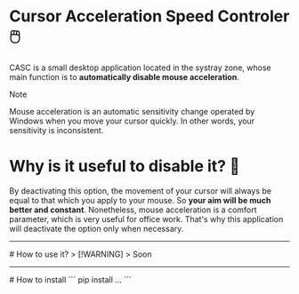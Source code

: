 # Cursor Acceleration Speed Controler 🖱️
CASC is a small desktop application located in the systray zone, whose main function is to **automatically disable mouse acceleration**.

> [!NOTE]
> Mouse acceleration is an automatic sensitivity change operated by Windows when you move your cursor quickly. In other words, your sensitivity is inconsistent.

# Why is it useful to disable it? 🎯
By deactivating this option, the movement of your cursor will always be equal to that which you apply to your mouse. So **your aim will be much better and constant**.
Nonetheless, mouse acceleration is a comfort parameter, which is very useful for office work. That's why this application will deactivate the option only when necessary. 

<hr/>
# How to use it?
> [!WARNING]
> Soon

<hr/>
# How to install
```
pip install ...
```




